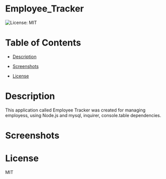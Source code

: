 # Employee_Tracker

![License: MIT](https://img.shields.io/badge/License-MIT-yellow.svg)

# Table of Contents

- [Description](#description)

- [Screenshots](#screenshots)

- [License](#license)

# Description

This application called Employee Tracker was created for managing employess, using Node.js and mysql, inquirer, console.table dependencies.

# Screenshots

# License

MIT
